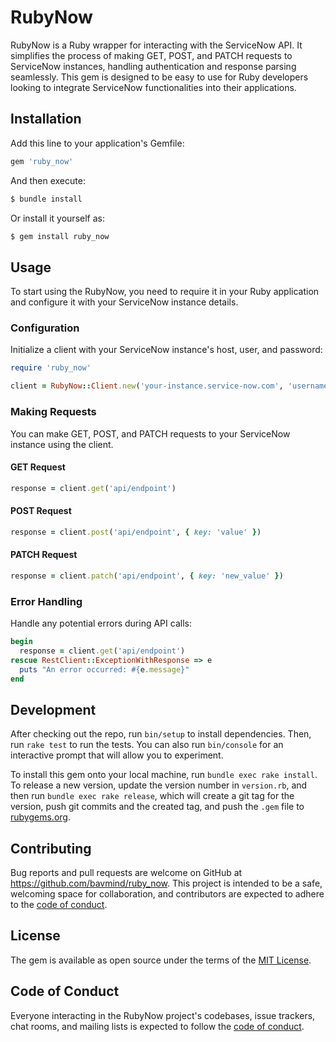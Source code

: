 # RubyNow

RubyNow is a Ruby wrapper for interacting with the ServiceNow API. It simplifies the process of making GET, POST, and PATCH requests to ServiceNow instances, handling authentication and response parsing seamlessly. This gem is designed to be easy to use for Ruby developers looking to integrate ServiceNow functionalities into their applications.

## Installation

Add this line to your application's Gemfile:

```ruby
gem 'ruby_now'
```

And then execute:

```sh
$ bundle install
```

Or install it yourself as:

```sh
$ gem install ruby_now
```

## Usage

To start using the RubyNow, you need to require it in your Ruby application and configure it with your ServiceNow instance details.

### Configuration

Initialize a client with your ServiceNow instance's host, user, and password:

```ruby
require 'ruby_now'

client = RubyNow::Client.new('your-instance.service-now.com', 'username', 'password')
```

### Making Requests

You can make GET, POST, and PATCH requests to your ServiceNow instance using the client.

#### GET Request

```ruby
response = client.get('api/endpoint')
```

#### POST Request

```ruby
response = client.post('api/endpoint', { key: 'value' })
```

#### PATCH Request

```ruby
response = client.patch('api/endpoint', { key: 'new_value' })
```

### Error Handling

Handle any potential errors during API calls:

```ruby
begin
  response = client.get('api/endpoint')
rescue RestClient::ExceptionWithResponse => e
  puts "An error occurred: #{e.message}"
end
```

## Development

After checking out the repo, run `bin/setup` to install dependencies. Then, run `rake test` to run the tests. You can also run `bin/console` for an interactive prompt that will allow you to experiment.

To install this gem onto your local machine, run `bundle exec rake install`. To release a new version, update the version number in `version.rb`, and then run `bundle exec rake release`, which will create a git tag for the version, push git commits and the created tag, and push the `.gem` file to [rubygems.org](https://rubygems.org).

## Contributing

Bug reports and pull requests are welcome on GitHub at https://github.com/bavmind/ruby_now. This project is intended to be a safe, welcoming space for collaboration, and contributors are expected to adhere to the [code of conduct](https://github.com/bavmind/ruby_now/blob/main/CODE_OF_CONDUCT.md).

## License

The gem is available as open source under the terms of the [MIT License](https://opensource.org/licenses/MIT).

## Code of Conduct

Everyone interacting in the RubyNow project's codebases, issue trackers, chat rooms, and mailing lists is expected to follow the [code of conduct](https://github.com/bavmind/ruby_now/blob/main/CODE_OF_CONDUCT.md).

